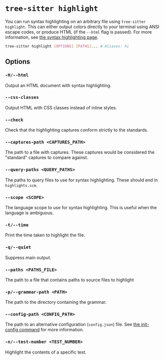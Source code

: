 # `tree-sitter highlight`

You can run syntax highlighting on an arbitrary file using `tree-sitter highlight`. This can either output colors directly
to your terminal using ANSI escape codes, or produce HTML (if the `--html` flag is passed). For more information, see
[the syntax highlighting page](../3-syntax-highlighting.md).

```bash
tree-sitter highlight [OPTIONS] [PATHS]... # Aliases: hi
```

## Options

### `-H/--html`

Output an HTML document with syntax highlighting.

### `--css-classes`

Output HTML with CSS classes instead of inline styles.

### `--check`

Check that the highlighting captures conform strictly to the standards.

### `--captures-path <CAPTURES_PATH>`

The path to a file with captures. These captures would be considered the "standard" captures to compare against.

### `--query-paths <QUERY_PATHS>`

The paths to query files to use for syntax highlighting. These should end in `highlights.scm`.

### `--scope <SCOPE>`

The language scope to use for syntax highlighting. This is useful when the language is ambiguous.

### `-t/--time`

Print the time taken to highlight the file.

### `-q/--quiet`

Suppress main output.

### `--paths <PATHS_FILE>`

The path to a file that contains paths to source files to highlight

### `-p/--grammar-path <PATH>`

The path to the directory containing the grammar.

### `--config-path <CONFIG_PATH>`

The path to an alternative configuration (`config.json`) file. See [the init-config command](./init-config.md) for more information.

### `-n/--test-number <TEST_NUMBER>`

Highlight the contents of a specific test.
